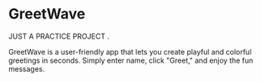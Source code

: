 # GreetWave
JUST A PRACTICE PROJECT .

GreetWave is a user-friendly  app that lets you create playful and colorful greetings in seconds.
Simply enter name, click "Greet," and enjoy the fun messages. 
